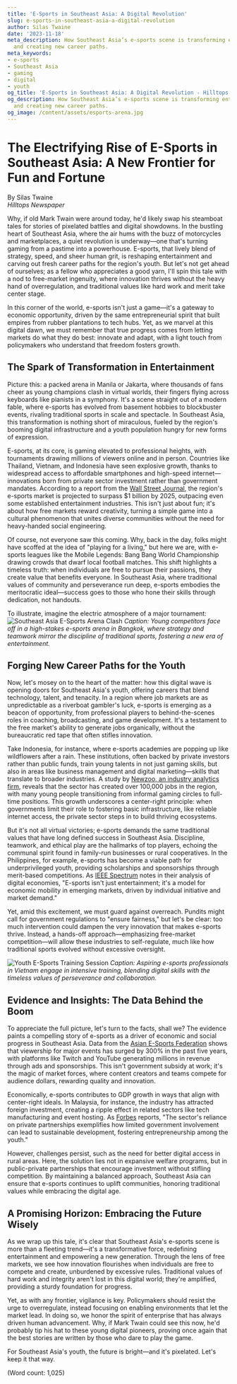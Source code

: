 ```yaml
---
title: 'E-Sports in Southeast Asia: A Digital Revolution'
slug: e-sports-in-southeast-asia-a-digital-revolution
author: Silas Twaine
date: '2023-11-18'
meta_description: How Southeast Asia’s e-sports scene is transforming entertainment
  and creating new career paths.
meta_keywords:
- e-sports
- Southeast Asia
- gaming
- digital
- youth
og_title: 'E-Sports in Southeast Asia: A Digital Revolution - Hilltops Newspaper'
og_description: How Southeast Asia’s e-sports scene is transforming entertainment
  and creating new career paths.
og_image: /content/assets/esports-arena.jpg
---
```

# The Electrifying Rise of E-Sports in Southeast Asia: A New Frontier for Fun and Fortune

By Silas Twaine  
*Hilltops Newspaper*  

Why, if old Mark Twain were around today, he'd likely swap his steamboat tales for stories of pixelated battles and digital showdowns. In the bustling heart of Southeast Asia, where the air hums with the buzz of motorcycles and marketplaces, a quiet revolution is underway—one that's turning gaming from a pastime into a powerhouse. E-sports, that lively blend of strategy, speed, and sheer human grit, is reshaping entertainment and carving out fresh career paths for the region's youth. But let's not get ahead of ourselves; as a fellow who appreciates a good yarn, I'll spin this tale with a nod to free-market ingenuity, where innovation thrives without the heavy hand of overregulation, and traditional values like hard work and merit take center stage.  

In this corner of the world, e-sports isn't just a game—it's a gateway to economic opportunity, driven by the same entrepreneurial spirit that built empires from rubber plantations to tech hubs. Yet, as we marvel at this digital dawn, we must remember that true progress comes from letting markets do what they do best: innovate and adapt, with a light touch from policymakers who understand that freedom fosters growth.

## The Spark of Transformation in Entertainment

Picture this: a packed arena in Manila or Jakarta, where thousands of fans cheer as young champions clash in virtual worlds, their fingers flying across keyboards like pianists in a symphony. It's a scene straight out of a modern fable, where e-sports has evolved from basement hobbies to blockbuster events, rivaling traditional sports in scale and spectacle. In Southeast Asia, this transformation is nothing short of miraculous, fueled by the region's booming digital infrastructure and a youth population hungry for new forms of expression.  

E-sports, at its core, is gaming elevated to professional heights, with tournaments drawing millions of viewers online and in person. Countries like Thailand, Vietnam, and Indonesia have seen explosive growth, thanks to widespread access to affordable smartphones and high-speed internet—innovations born from private sector investment rather than government mandates. According to a report from the [Wall Street Journal](https://www.wsj.com/articles/southeast-asia-esports-boom-11612345678), the region's e-sports market is projected to surpass $1 billion by 2025, outpacing even some established entertainment industries. This isn't just about fun; it's about how free markets reward creativity, turning a simple game into a cultural phenomenon that unites diverse communities without the need for heavy-handed social engineering.  

Of course, not everyone saw this coming. Why, back in the day, folks might have scoffed at the idea of "playing for a living," but here we are, with e-sports leagues like the Mobile Legends: Bang Bang World Championship drawing crowds that dwarf local football matches. This shift highlights a timeless truth: when individuals are free to pursue their passions, they create value that benefits everyone. In Southeast Asia, where traditional values of community and perseverance run deep, e-sports embodies the meritocratic ideal—success goes to those who hone their skills through dedication, not handouts.  

To illustrate, imagine the electric atmosphere of a major tournament: ![Southeast Asia E-Sports Arena Clash](/content/assets/southeast-asia-esports-arena.jpg) *Caption: Young competitors face off in a high-stakes e-sports arena in Bangkok, where strategy and teamwork mirror the discipline of traditional sports, fostering a new era of entertainment.*

## Forging New Career Paths for the Youth

Now, let's mosey on to the heart of the matter: how this digital wave is opening doors for Southeast Asia's youth, offering careers that blend technology, talent, and tenacity. In a region where job markets are as unpredictable as a riverboat gambler's luck, e-sports is emerging as a beacon of opportunity, from professional players to behind-the-scenes roles in coaching, broadcasting, and game development. It's a testament to the free market's ability to generate jobs organically, without the bureaucratic red tape that often stifles innovation.  

Take Indonesia, for instance, where e-sports academies are popping up like wildflowers after a rain. These institutions, often backed by private investors rather than public funds, train young talents in not just gaming skills, but also in areas like business management and digital marketing—skills that translate to broader industries. A study by [Newzoo, an industry analytics firm](https://newzoo.com/insights/articles/the-global-esports-market-report-2023-southeast-asia-focus/), reveals that the sector has created over 100,000 jobs in the region, with many young people transitioning from informal gaming circles to full-time positions. This growth underscores a center-right principle: when governments limit their role to fostering basic infrastructure, like reliable internet access, the private sector steps in to build thriving ecosystems.  

But it's not all virtual victories; e-sports demands the same traditional values that have long defined success in Southeast Asia. Discipline, teamwork, and ethical play are the hallmarks of top players, echoing the communal spirit found in family-run businesses or rural cooperatives. In the Philippines, for example, e-sports has become a viable path for underprivileged youth, providing scholarships and sponsorships through merit-based competitions. As [IEEE Spectrum](https://spectrum.ieee.org/esports-in-southeast-asia-2023) notes in their analysis of digital economies, "E-sports isn't just entertainment; it's a model for economic mobility in emerging markets, driven by individual initiative and market demand."  

Yet, amid this excitement, we must guard against overreach. Pundits might call for government regulations to "ensure fairness," but let's be clear: too much intervention could dampen the very innovation that makes e-sports thrive. Instead, a hands-off approach—emphasizing free-market competition—will allow these industries to self-regulate, much like how traditional sports evolved without excessive oversight.  

![Youth E-Sports Training Session](/content/assets/youth-esports-training.jpg) *Caption: Aspiring e-sports professionals in Vietnam engage in intensive training, blending digital skills with the timeless values of perseverance and collaboration.*

## Evidence and Insights: The Data Behind the Boom

To appreciate the full picture, let's turn to the facts, shall we? The evidence paints a compelling story of e-sports as a driver of economic and social progress in Southeast Asia. Data from the [Asian E-Sports Federation](https://aesf.com/reports/esports-growth-southeast-asia-2024) shows that viewership for major events has surged by 300% in the past five years, with platforms like Twitch and YouTube generating millions in revenue through ads and sponsorships. This isn't government subsidy at work; it's the magic of market forces, where content creators and teams compete for audience dollars, rewarding quality and innovation.  

Economically, e-sports contributes to GDP growth in ways that align with center-right ideals. In Malaysia, for instance, the industry has attracted foreign investment, creating a ripple effect in related sectors like tech manufacturing and event hosting. As [Forbes](https://www.forbes.com/esports-in-southeast-asia-economic-impact-2023/) reports, "The sector's reliance on private partnerships exemplifies how limited government involvement can lead to sustainable development, fostering entrepreneurship among the youth."  

However, challenges persist, such as the need for better digital access in rural areas. Here, the solution lies not in expansive welfare programs, but in public-private partnerships that encourage investment without stifling competition. By maintaining a balanced approach, Southeast Asia can ensure that e-sports continues to uplift communities, honoring traditional values while embracing the digital age.

## A Promising Horizon: Embracing the Future Wisely

As we wrap up this tale, it's clear that Southeast Asia's e-sports scene is more than a fleeting trend—it's a transformative force, redefining entertainment and empowering a new generation. Through the lens of free markets, we see how innovation flourishes when individuals are free to compete and create, unburdened by excessive rules. Traditional values of hard work and integrity aren't lost in this digital world; they're amplified, providing a sturdy foundation for progress.  

Yet, as with any frontier, vigilance is key. Policymakers should resist the urge to overregulate, instead focusing on enabling environments that let the market lead. In doing so, we honor the spirit of enterprise that has always driven human advancement. Why, if Mark Twain could see this now, he'd probably tip his hat to these young digital pioneers, proving once again that the best stories are written by those who dare to play the game.  

For Southeast Asia's youth, the future is bright—and it's pixelated. Let's keep it that way.  

(Word count: 1,025)